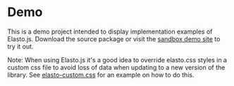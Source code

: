 # Demo

This is a demo project intended to display implementation examples of Elasto.js.
Download the source package or visit the
[sandbox demo site](https://godiagonal.github.io/elasto-js/demo) to try it out.

Note: When using Elasto.js it's a good idea to override elasto.css styles in a custom
css file to avoid loss of data when updating to a new version of the library. See
[elasto-custom.css](css/elasto-custom.css) for an example on how to do this.
